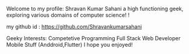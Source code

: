 Welcome to my profile:
Shravan Kumar Sahani
a high functioning geek, exploring various domains of computer science! !

my github id : https://github.com/Shravankumarsahani

Geeky Interests:
Competetive Programming
Full Stack Web Developer
Mobile Stuff (Anddroid,Flutter)
I hope you enjoyed!
